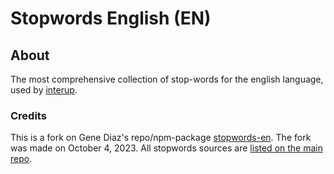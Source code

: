 # Stopwords English (EN)

## About

The most comprehensive collection of stop-words for the english language, used by [interup](https://github.com/interup).

### Credits

This is a fork on Gene Diaz's repo/npm-package [stopwords-en](https://github.com/stopwords-iso/stopwords-en). The fork was made on October 4, 2023. All stopwords sources are [listed on the main repo](https://github.com/stopwords-iso/stopwords-iso/blob/master/CREDITS.md).


